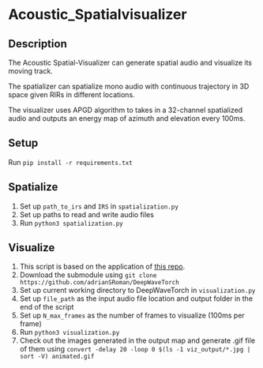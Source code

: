 # Acoustic_Spatialvisualizer

## Description
The Acoustic Spatial-Visualizer can generate spatial audio and visualize its moving track.

The spatializer can spatialize mono audio with continuous trajectory in 3D space given RIRs in different locations.

The visualizer uses APGD algorithm to takes in a 32-channel spatialized audio and outputs an energy map of azimuth and elevation every 100ms.

## Setup
Run `pip install -r requirements.txt`

## Spatialize
1. Set up `path_to_irs` and `IRS` in `spatialization.py`
2. Set up paths to read and write audio files
3. Run `python3 spatialization.py`

## Visualize
1. This script is based on the application of [this repo](https://github.com/adrianSRoman/DeepWaveTorch).
2. Download the submodule using `git clone https://github.com/adrianSRoman/DeepWaveTorch`
3. Set up current working directory to DeepWaveTorch in `visualization.py`
4. Set up `file_path` as the input audio file location and output folder in the end of the script
5. Set up `N_max_frames` as the number of frames to visualize (100ms per frame)
6. Run `python3 visualization.py`
7. Check out the images generated in the output map and generate .gif file of them using `convert -delay 20 -loop 0 $(ls -1 viz_output/*.jpg | sort -V) animated.gif`
